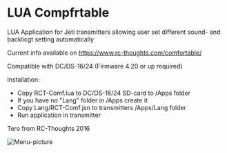 # LUA Compfrtable
LUA Application for Jeti transmitters allowing user set different sound- and backlicgt setting automatically

Current info available on https://www.rc-thoughts.com/comfortable/

Compatible with DC/DS-16/24 (Firmware 4.20 or up required)

Installation:
- Copy RCT-Comf.lua to DC/DS-16/24 SD-card to /Apps folder
- If you have no "Lang" folder in /Apps create it
- Copy Lang/RCT-Comf.jsn to transmitters /Apps/Lang folder
- Run application in transmitter

Tero from RC-Thoughts 2016

![Menu-picture](https://www.rc-thoughts.com/wp-content/uploads/2016/12/comf_menu_1.png)
